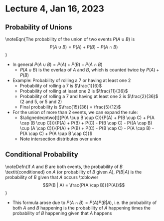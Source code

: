 # Lecture 4, Jan 16, 2023

## Probability of Unions

\noteEqn{The probability of the union of two events $P(A \cup B)$ is $$P(A \cup B) = P(A) + P(B) - P(A \cap B)$$}

* In general $P(A \cup B) = P(A) + P(B) - P(A \cap B)$
	* $P(A \cup B)$ is the overlap of $A$ and $B$, which is counted twice by $P(A) + P(B)$
* Example: Probability of rolling a 7 or having at least one 2
	* Probability of rolling a 7 is $\frac{1}{6}$
	* Probability of rolling at least one 2 is $\frac{11}{36}$
	* Probability of rolling a 7 and having at least one 2 is $\frac{2}{36}$ (2 and 5, or 5 and 2)
	* Final probability is $\frac{15}{36} = \frac{5}{12}$
* For the union of more than 2 events, we can expand the rule:
	* $\alignedeqntwo[t]{P(A \cup B \cup C)}{P(A) + P(B \cup C) + P(A \cap (B \cup C))}{P(A) + P(B) + P(C) - P(B \cap C) - P((A \cap B) \cup (A \cap C))}{P(A) + P(B) + P(C) - P(B \cap C) - P(A \cap B) - P(A \cap C) + P(A \cap B \cap C)}$
	* Note intersection distributes over union

## Conditional Probability

\noteDefn{If $A$ and $B$ are both events, the probability of $B$ \textit{conditioned} on $A$ (or probability of $B$ given $A$), $P(B | A)$ is the probability of $B$ given that $A$ occurs \tcblower $$P(B | A) = \frac{P(A \cap B)}{P(A)}$$}

* This formula arose due to $P(A \cap B) = P(A)P(B | A)$, i.e. the probability of both $A$ and $B$ happening is the probability of $A$ happening times the probability of $B$ happening given that $A$ happens

